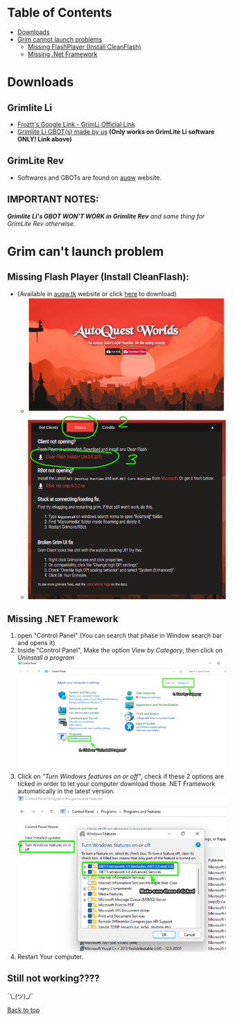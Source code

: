 <a name="Top_menu"/></a>
# Table of Contents
- [Downloads](#downloads)
- [Grim cannot launch problems](#reconnect_problems)
	- [Missing FlashPlayer \(Install CleanFlash\)](#no_cleanflash)
	- [Missing \.Net Framework](#no_net_framework)
	

<a name = "downloads"/></a>
# Downloads
## Grimlite Li
- [Froztt\'s Google Link - GrimLi Official Link](https://drive.google.com/drive/folders/1P2XUDaOgGAkPh-obI0sn1w5D8pA3jhQN?fbclid=IwAR1deSzsQsGjV7L3Y6u9an-flOtWeBwHSaHowWDpTolR8TwBP3MOTDuOPUs)
- [Grimlite Li GBOT(s) made by us](https://minhaskamal.github.io/DownGit/#/home?url=https://github.com/nicknggt/Grimlite-Li-GBOT/tree/main/Grim_Li_GBOT) **(Only works on GrimLite Li software ONLY! Link above)**

## GrimLite Rev
- Softwares and GBOTs are found on [auqw](https://auqw.github.io/) website.

## IMPORTANT NOTES:
_**Grimlite Li's GBOT WON'T WORK in Grimlite Rev** and same thing for GrimLite Rev otherwise._

<a name = "reconnect_problems"/></a>
# Grim can't launch problem

<a name = "no_cleanflash"/></a>
## Missing Flash Player (Install CleanFlash):
- (Available in [auqw.tk](https://auqw.tk/) website or click [here](https://github.com/nicknggt/Grimlite-Li-GBOT/releases/download/CleanFlash_34.0.0.231/cleanflash3400231installer1.zip) to download)
	- ![auqw_CleanFlash_1](./stuck_at_connecting_tutorial/cleanflash_auqw_tk/step_1.png)
	- ![auqw_CleanFlash_2](./stuck_at_connecting_tutorial/cleanflash_auqw_tk/step_2.png)


<a name = "no_net_framework"/></a>
## Missing \.NET Framework
1. open "Control Panel" (You can search that phase in Window search bar and opens it)
2. Inside "Control Panel", Make the option *View by Category*, then click on *Uninstall a program*
![s1_c_panel](./stuck_at_connecting_tutorial/C_Panel_s1.png)
3. Click on *"Turn Windows features on or off"*, check if these 2 options are ticked in order to let your computer download those .NET Framework automatically in the latest version.
![s2_c_panel](./stuck_at_connecting_tutorial/C_Panel_s2.png)
4. Restart Your computer.



## Still not working????
¯\\\_(ツ)\_/¯

[Back to top](#Top_menu)